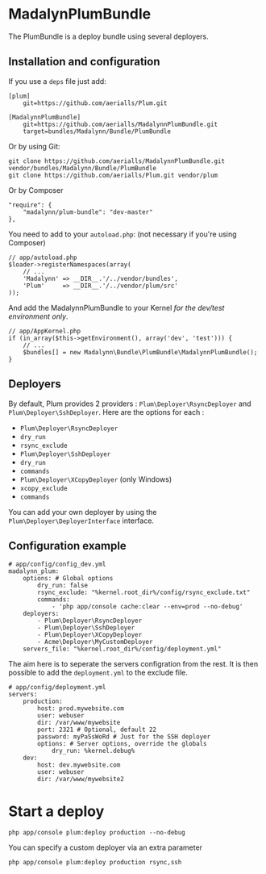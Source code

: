 # MadalynPlumBundle

The PlumBundle is a deploy bundle using several deployers.

## Installation and configuration

If you use a `deps` file just add:

    [plum]
        git=https://github.com/aerialls/Plum.git

    [MadalynnPlumBundle]
        git=https://github.com/aerialls/MadalynnPlumBundle.git
        target=bundles/Madalynn/Bundle/PlumBundle

Or by using Git:

    git clone https://github.com/aerialls/MadalynnPlumBundle.git vendor/bundles/Madalynn/Bundle/PlumBundle
    git clone https://github.com/aerialls/Plum.git vendor/plum

Or by Composer

    "require": {
        "madalynn/plum-bundle": "dev-master"
    },

You need to add to your `autoload.php`: (not necessary if you're using Composer)

    // app/autoload.php
    $loader->registerNamespaces(array(
        // ...
        'Madalynn' => __DIR__.'/../vendor/bundles',
        'Plum'     => __DIR__.'/../vendor/plum/src'
    ));

And add the MadalynnPlumBundle to your Kernel *for the dev/test environment only*.

    // app/AppKernel.php
    if (in_array($this->getEnvironment(), array('dev', 'test'))) {
        // ...
        $bundles[] = new Madalynn\Bundle\PlumBundle\MadalynnPlumBundle();
    }

## Deployers

By default, Plum provides 2 providers : `Plum\Deployer\RsyncDeployer` and
`Plum\Deployer\SshDeployer`. Here are the options for each :

* `Plum\Deployer\RsyncDeployer`
 * `dry_run`
 * `rsync_exclude`
* `Plum\Deployer\SshDeployer`
 * `dry_run`
 * `commands`
* `Plum\Deployer\XCopyDeployer` (only Windows)
 * `xcopy_exclude`
 * `commands`
 
You can add your own deployer by using the `Plum\Deployer\DeployerInterface`
interface.

## Configuration example

    # app/config/config_dev.yml
    madalynn_plum:
        options: # Global options
            dry_run: false
            rsync_exclude: "%kernel.root_dir%/config/rsync_exclude.txt"
            commands:
                - 'php app/console cache:clear --env=prod --no-debug'
        deployers:
            - Plum\Deployer\RsyncDeployer
            - Plum\Deployer\SshDeployer
            - Plum\Deployer\XCopyDeployer
            - Acme\Deployer\MyCustomDeployer
        servers_file: "%kernel.root_dir%/config/deployment.yml"

The aim here is to seperate the servers configration from the rest. It is then
possible to add the `deployment.yml` to the exclude file.

    # app/config/deployment.yml
    servers:
        production:
            host: prod.mywebsite.com
            user: webuser
            dir: /var/www/mywebsite
            port: 2321 # Optional, default 22
            password: myPaSsWoRd # Just for the SSH deployer
            options: # Server options, override the globals
                dry_run: %kernel.debug%
        dev:
            host: dev.mywebsite.com
            user: webuser
            dir: /var/www/mywebsite2

# Start a deploy

    php app/console plum:deploy production --no-debug

You can specify a custom deployer via an extra parameter

    php app/console plum:deploy production rsync,ssh